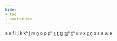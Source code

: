```yaml
---
hide:
- toc
- navigation
---
```

a
e
f
i
j
k
kʰ
l̪
m
n̪
o
p
pʰ
s̪
t̪
t̪s̪
t̪s̪ʰ
t̪ʰ
u
v
x
z̪
ŋ
ɔ
ɛ
ɞ
ɯ
ɵ

